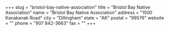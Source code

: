 +++
slug = "bristol-bay-native-association"
title = "Bristol Bay Native Association"
name = "Bristol Bay Native Association"
address = "1500 Kanakanak Road"
city = "Dillingham"
state = "AK"
postal = "99576"
website = ""
phone = "907 842-3663"
fax = ""
+++
